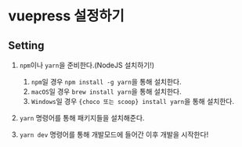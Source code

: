 # vuepress 설정하기

## Setting
1. `npm`이나 `yarn`을 준비한다.(NodeJS 설치하기!)
    1) `npm`일 경우 `npm install -g yarn`을 통해 설치한다.  
    2) `macOS`일 경우 `brew install yarn`을 통해 설치한다.  
    3) `Windows`일 경우 `{choco 또는 scoop} install yarn`을 통해 설치한다.  

2. `yarn` 명령어를 통해 패키지들을 설치해준다.  
3. `yarn dev` 명령어를 통해 개발모드에 들어간 이후 개발을 시작한다!  
